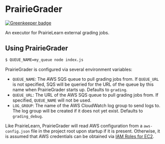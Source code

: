 # PrairieGrader

[![Greenkeeper badge](https://badges.greenkeeper.io/PrairieLearn/PrairieGrader.svg)](https://greenkeeper.io/)

An executor for PrairieLearn external grading jobs.

## Using PrairieGrader

```sh
$ QUEUE_NAME=my_queue node index.js
```

PrairieGrader is configured via several environment variables:

* `QUEUE_NAME`: The AWS SQS queue to pull grading jobs from. If `QUEUE_URL` is not specified, SQS will be queried for the URL of the queue by this name when PrairieGrader starts up. Defaults to `grading`.
* `QUEUE_URL`: The URL of the AWS SQS queue to pull grading jobs from. If specified, `QUEUE_NAME` will not be used.
* `LOG_GROUP`: The name of the AWS CloudWatch log group to send logs to. The log group will be created if it does not yet exist. Defaults to `grading_debug`.

Like PrairieLearn, PrairieGrader will read AWS configuration from a `aws-config.json` file in the project root upon startup if it is present. Otherwise, it is assumed that AWS credentials can be obtained via [IAM Roles for EC2](http://docs.aws.amazon.com/AWSEC2/latest/UserGuide/iam-roles-for-amazon-ec2.html).
